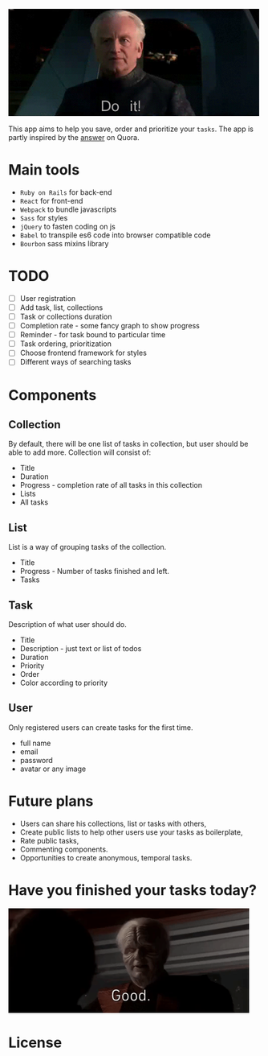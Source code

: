 ![senator Palpatine](vendor/images/do-it.gif)

This app aims to help you save, order and prioritize your `tasks`.
The app is partly inspired by the [answer](https://www.quora.com/How-do-I-get-motivated-every-single-day/answer/John-Michael-Domingo?share=1b585c6e&srid=Z4Cc) on Quora.

# Main tools
* `Ruby on Rails` for back-end
* `React` for front-end
* `Webpack` to bundle javascripts
* `Sass` for styles
* `jQuery` to fasten coding on js
* `Babel` to transpile es6 code into browser compatible code
* `Bourbon` sass mixins library

# TODO
- [ ] User registration
- [ ] Add task, list, collections
- [ ] Task or collections duration
- [ ] Completion rate - some fancy graph to show progress
- [ ] Reminder - for task bound to particular time
- [ ] Task ordering, prioritization
- [ ] Choose frontend framework for styles
- [ ] Different ways of searching tasks

# Components
## Collection
By default, there will be one list of tasks in collection, but user should be able to add more.
Collection will consist of:
* Title
* Duration
* Progress - completion rate of all tasks in this collection
* Lists
* All tasks

## List
List is a way of grouping tasks of the collection.
* Title
* Progress - Number of tasks finished and left.
* Tasks

## Task
Description of what user should do.
* Title
* Description - just text or list of todos
* Duration
* Priority
* Order
* Color according to priority

## User
Only registered users can create tasks for the first time.
* full name
* email
* password
* avatar or any image

# Future plans
* Users can share his collections, list or tasks with others,
* Create public lists to help other users use your tasks as boilerplate,
* Rate public tasks,
* Commenting components.
* Opportunities to create anonymous, temporal tasks.

# Have you finished your tasks today?
![senator Palpatine](vendor/images/good.gif)

# License
